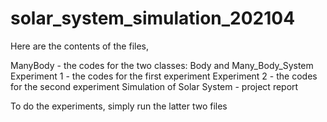 # solar_system_simulation_202104

Here are the contents of the files,

ManyBody - the codes for the two classes: Body and Many_Body_System
Experiment 1 - the codes for the first experiment
Experiment 2 - the codes for the second experiment
Simulation of Solar System - project report

To do the experiments, simply run the latter two files
